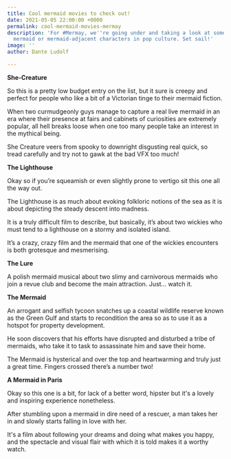 ```yaml
---
title: Cool mermaid movies to check out!
date: 2021-05-05 22:00:00 +0000
permalink: cool-mermaid-movies-mermay
description: 'For #Mermay, we''re going under and taking a look at some of our favourite
  mermaid or mermaid-adjacent characters in pop culture. Set sail!'
image: ''
author: Dante Ludolf

---
```

**She-Creature**

So this is a pretty low budget entry on the list, but it sure is creepy and perfect for people who like a bit of a Victorian tinge to their mermaid fiction.

When two curmudgeonly guys manage to capture a real live mermaid in an era where their presence at fairs and cabinets of curiosities are extremely popular, all hell breaks loose when one too many people take an interest in the mythical being.

She Creature veers from spooky to downright disgusting real quick, so tread carefully and try not to gawk at the bad VFX too much!

**The Lighthouse**

Okay so if you’re squeamish or even slightly prone to vertigo sit this one all the way out.

The Lighthouse is as much about evoking folkloric notions of the sea as it is about depicting the steady descent into madness.

It is a truly difficult film to describe, but basically, it’s about two wickies who must tend to a lighthouse on a stormy and isolated island.

It’s a crazy, crazy film and the mermaid that one of the wickies encounters is both grotesque and mesmerising.

**The Lure**

A polish mermaid musical about two slimy and carnivorous mermaids who join a revue club and become the main attraction. Just… watch it.

**The Mermaid**

An arrogant and selfish tycoon snatches up a coastal wildlife reserve known as the Green Gulf and starts to recondition the area so as to use it as a hotspot for property development.

He soon discovers that his efforts have disrupted and disturbed a tribe of mermaids, who take it to task to assassinate him and save their home.

The Mermaid is hysterical and over the top and heartwarming and truly just a great time. Fingers crossed there’s a number two!

**A Mermaid in Paris** 

Okay so this one is a bit, for lack of a better word, hipster but it's a lovely and inspiring experience nonetheless. 

After stumbling upon a mermaid in dire need of a rescuer, a man takes her in and slowly starts falling in love with her. 

It's a film about following your dreams and doing what makes you happy, and the spectacle and visual flair with which it is told makes it a worthy watch.